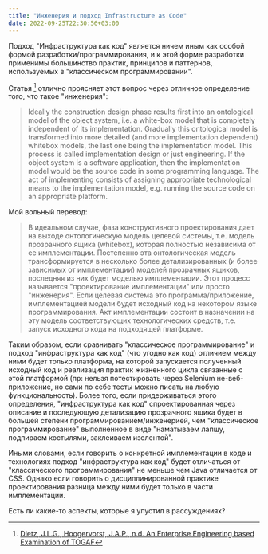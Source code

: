 ```yaml
---
title: "Инженерия и подход Infrastructure as Code"
date: 2022-09-25T22:30:56+03:00
---
```


Подход "Инфраструктура как код" является ничем иным как особой формой разработки/программирования, и к этой форме разработки применимы большинство практик, принципов и паттернов, используемых в "классическом программировании".

Cтатья [^1] отлично проясняет этот вопрос через отличное определение того, что такое "инженерия":
> Ideally the construction design phase results first into an ontological model of the object system, i.e. a white-box model that is completely independent of its implementation. Gradually this ontological model is transformed into more detailed (and more implementation dependent) whitebox models, the last one being the implementation model. This process is called implementation design or just engineering. If the object system is a software application, then the implementation model would be the source code in some programming language. The act of implementing consists of assigning appropriate technological means to the implementation model, e.g. running the source code on an appropriate platform.

Мой вольный перевод:
> В идеальном случае, фаза конструктивного проектирования дает на выходе онтологическую модель целевой системы, т.е. модель прозрачного ящика (whitebox), которая полностью независима от ее имплементации. Постепенно эта онтологическая модель трансформируется в несколько более детализированных (и более зависимых от имплементации) моделей прозрачных ящиков, последняя из них будет моделью имплементации. Этот процесс называется "проектирование имплементации" или просто "инженерия". Если целевая система это программа/приложение, имплементацией модели будет исходный код на некотором языке программирования. Акт имплементации состоит в назначении на эту модель соответствующих технологических средств, т.е. запуск исходного кода на подходящей платформе.

Таким образом, если сравнивать "классическое программирование" и подход "инфраструктура как код" (что угодно как код) отличием между ними будет только платформа, на которой запускается полученный исходный код и реализация практик жизненного цикла связанные с этой платформой (пр: нельзя потестировать через Selenium не-веб-приложение, но сами по себе тесты можно писать на любую функциональность). Более того, если придерживаться этого определения, "инфраструктура как код" спроектированная через описание и последующую детализацию прозрачного ящика будет в большей степени программированием/инженерией, чем "классическое программирование" выполненное в виде "наматываем лапшу, подпираем костылями, заклеиваем изолентой".

Иными словами, если говорить о конкретной имплементации в коде и технологиях подход "инфраструктура как код" будет отличаться от "классического программирования" не меньше чем Java отличается от CSS. Однако если говорить о дисциплинированной практике проектирования разница между ними будет только в части имплементации.

Есть ли какие-то аспекты, которые я упустил в рассуждениях?

[^1]:[Dietz, J.L.G., Hoogervorst, J.A.P., n.d. An Enterprise Engineering based Examination of TOGAF](http://www.sapio.nl/wp-content/uploads/2013/05/JD236_TOGAF.pdf)
